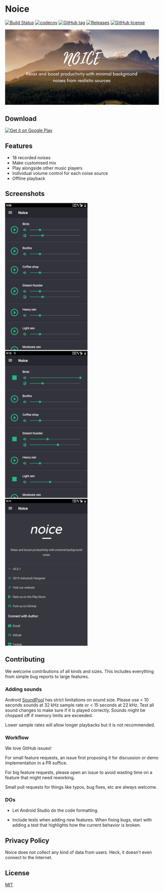 # Noice

[![Build Status](https://travis-ci.org/ashutoshgngwr/noice.svg?branch=master)](https://travis-ci.org/ashutoshgngwr/noice)
[![codecov](https://codecov.io/gh/ashutoshgngwr/noice/branch/master/graph/badge.svg)](https://codecov.io/gh/ashutoshgngwr/noice)
[![GitHub tag](https://img.shields.io/github/tag/ashutoshgngwr/noice.svg)](https://GitHub.com/ashutoshgngwr/noice/tags/)
[![Releases](https://img.shields.io/badge/android-5.0%2B-blue.svg)][google-play-link]
[![GitHub license](https://img.shields.io/github/license/ashutoshgngwr/noice.svg)](https://github.com/ashutoshgngwr/noice/blob/master/LICENSE)

![Feature graphic](graphics/feature.png)

## Download

[![Get it on Google Play](https://i.imgur.com/g9vve1f.png)][google-play-link]

## Features

- 18 recorded noises
- Make customised mix
- Play alongside other music players
- Individual volume control for each noise source
- Offline playback

## Screenshots

![Screenshot 1](graphics/screen-1.png)
![Screenshot 2](graphics/screen-2.png)
![Screenshot 3](graphics/screen-3.png)

## Contributing

We welcome contributions of all kinds and sizes. This includes everything from simple bug reports to large features.

### Adding sounds

Android [SoundPool](https://developer.android.com/reference/android/media/SoundPool) has strict limitations on sound size. Please use < 10 seconds sounds at 32 kHz sample rate or < 15 seconds at 22 kHz. Test all sound changes to make sure if it is played correctly. Sounds might be chopped off if memory limits are exceeded.

Lower sample rates will allow longer playbacks but it is not recommended.

### Workflow

We love GitHub issues!

For small feature requests, an issue first proposing it for discussion or demo implementation in a PR suffice.

For big feature requests, please open an issue to avoid wasting time on a feature that might need reworking.

Small pull requests for things like typos, bug fixes, etc are always welcome.

### DOs

- Let Android Studio do the code formatting.

- Include tests when adding new features. When fixing bugs, start with adding a test that highlights how the current behavior is broken.

## Privacy Policy

Noice does not collect any kind of data from users. Heck, it doesn't even connect to the Internet.

## License

[MIT](LICENSE)

[google-play-link]: https://play.google.com/store/apps/details?id=com.github.ashutoshgngwr.noice
